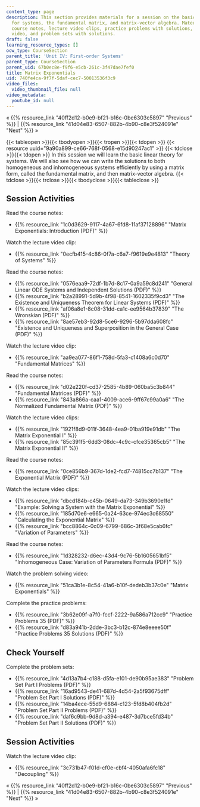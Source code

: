 ```yaml
---
content_type: page
description: This section provides materials for a session on the basic linear theory
  for systems, the fundamental matrix, and matrix-vector algebra. Materials include
  course notes, lecture video clips, practice problems with solutions, a problem solving
  video, and problem sets with solutions.
draft: false
learning_resource_types: []
ocw_type: CourseSection
parent_title: 'Unit IV: First-order Systems'
parent_type: CourseSection
parent_uid: 67b0ec8e-f9f6-e5cb-261c-3f47dae7fef0
title: Matrix Exponentials
uid: 740fe4ca-9f7f-5daf-cec7-50013536f3c9
video_files:
  video_thumbnail_file: null
video_metadata:
  youtube_id: null
---
```

« {{% resource_link "40ff2d12-b0e9-bf21-b16c-0be6303c5897" "Previous" %}} | {{% resource_link "41d04e83-6507-882b-4b90-c8e3f524091e" "Next" %}} »

{{< tableopen >}}{{< tbodyopen >}}{{< tropen >}}{{< tdopen >}}
{{< resource uuid="9a90a899-ce66-768f-0568-e15d90247ac1" >}}
{{< tdclose >}}{{< tdopen >}}
In this session we will learn the basic linear theory for systems. We will also see how we can write the solutions to both homogeneous and inhomogeneous systems efficiently by using a matrix form, called the fundamental matrix, and then matrix-vector algebra.
{{< tdclose >}}{{< trclose >}}{{< tbodyclose >}}{{< tableclose >}}

## Session Activities

Read the course notes:

- {{% resource_link "1c0d3629-9117-4a67-6fd8-11af37128896" "Matrix Exponentials: Introduction (PDF)" %}}

Watch the lecture video clip:

- {{% resource_link "0ecfb415-4c86-0f7a-c6a7-f9619e9e4813" "Theory of Systems" %}}

Read the course notes:

- {{% resource_link "0576eaa9-72df-1b7d-8c17-0a9a59c8d241" "General Linear ODE Systems and Independent Solutions (PDF)" %}}
- {{% resource_link "b2a28991-5d9b-4f98-8541-1602335f9cd3" "The Existence and Uniqueness Theorem for Linear Systems (PDF)" %}}
- {{% resource_link "af06a8e1-8c08-31dd-ca1c-ee9564b37839" "The Wronskian (PDF)" %}}
- {{% resource_link "8ae57eb3-92d8-5ce6-9296-5b97dda608fc" "Existence and Uniqueness and Superposition in the General Case (PDF)" %}}

Watch the lecture video clip:

- {{% resource_link "aa9ea077-86f1-758d-5fa3-c1408a6c0d70" "Fundamental Matrices" %}}

Read the course notes:

- {{% resource_link "d02e220f-cd37-2585-4b89-060ba5c3b844" "Fundamental Matrices (PDF)" %}}
- {{% resource_link "843a866a-caa1-4009-ace6-9ff67c99a0a6" "The Normalized Fundamental Matrix (PDF)" %}}

Watch the lecture video clips:

- {{% resource_link "1921f8d9-011f-3648-4ea9-01ba919e91db" "The Matrix Exponential I" %}}
- {{% resource_link "85c391f5-6dd3-08dc-4c9c-cfce35365cb5" "The Matrix Exponential II" %}}

Read the course notes:

- {{% resource_link "0ce856b9-367d-1de2-fcd7-74815cc7b137" "The Exponential Matrix (PDF)" %}}

Watch the lecture video clips:

- {{% resource_link "dbcd184b-c45b-0649-da73-349b3690e1fd" "Example: Solving a System with the Matrix Exponential" %}}
- {{% resource_link "185d70e6-e665-0a24-63ce-974ec3c68550" "Calculating the Exponential Matrix" %}}
- {{% resource_link "bcc8864c-0c09-6799-686c-3f68e5cab6fc" "Variation of Parameters" %}}

Read the course notes:

- {{% resource_link "1d328232-d6ec-43d4-9c76-5b1605651bf5" "Inhomogeneous Case: Variation of Parameters Formula (PDF)" %}}

Watch the problem solving video:

- {{% resource_link "51ca3b1e-8c54-41a6-b10f-dedeb3b37c0e" "Matrix Exponentials" %}}

Complete the practice problems:

- {{% resource_link "3b62e09f-a7f0-fccf-2222-9a586a712cc9" "Practice Problems 35 (PDF)" %}}
- {{% resource_link "d83a941b-2dde-3bc3-b12c-874e8eeee50f" "Practice Problems 35 Solutions (PDF)" %}}

## Check Yourself

Complete the problem sets:

- {{% resource_link "4d13a7b4-c188-d5fa-e101-de90b95ae383" "Problem Set Part I Problems (PDF)" %}}
- {{% resource_link "16ad9543-de41-687d-4d54-2a5f93675dff" "Problem Set Part I Solutions (PDF)" %}}
- {{% resource_link "14ba4ece-55d9-6884-c123-5fd8b404fb2d" "Problem Set Part II Problems (PDF)" %}}
- {{% resource_link "daf6c9bb-9d8d-a394-e487-3d7bce5fd34b" "Problem Set Part II Solutions (PDF)" %}}

## Session Activities

Watch the lecture video clip:

- {{% resource_link "3c731b47-f01d-cf0e-cbf4-4050afa6fc18" "Decoupling" %}}

« {{% resource_link "40ff2d12-b0e9-bf21-b16c-0be6303c5897" "Previous" %}} | {{% resource_link "41d04e83-6507-882b-4b90-c8e3f524091e" "Next" %}} »
